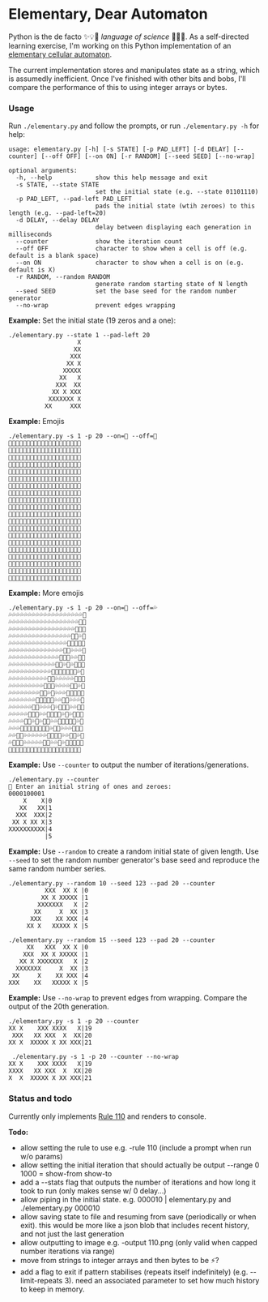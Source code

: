 # Elementary, Dear Automaton

Python is the de facto ✨💡🤖 _language of science_ 🔬🧪✨. As a self-directed learning exercise, I'm working on this Python implementation of an [elementary cellular automaton](https://en.wikipedia.org/wiki/Elementary_cellular_automaton).

The current implementation stores and manipulates state as a string, which is assumedly inefficient. Once I've finished with other bits and bobs, I'll compare the performance of this to using integer arrays or bytes.

### Usage

Run `./elementary.py` and follow the prompts, or run `./elementary.py -h` for help:
```
usage: elementary.py [-h] [-s STATE] [-p PAD_LEFT] [-d DELAY] [--counter] [--off OFF] [--on ON] [-r RANDOM] [--seed SEED] [--no-wrap]

optional arguments:
  -h, --help            show this help message and exit
  -s STATE, --state STATE
                        set the initial state (e.g. --state 01101110)
  -p PAD_LEFT, --pad-left PAD_LEFT
                        pads the initial state (wtih zeroes) to this length (e.g. --pad-left=20)
  -d DELAY, --delay DELAY
                        delay between displaying each generation in milliseconds
  --counter             show the iteration count
  --off OFF             character to show when a cell is off (e.g. default is a blank space)
  --on ON               character to show when a cell is on (e.g. default is X)
  -r RANDOM, --random RANDOM
                        generate random starting state of N length
  --seed SEED           set the base seed for the random number generator
  --no-wrap             prevent edges wrapping
```
**Example:** Set the initial state (19 zeros and a one):
```
./elementary.py --state 1 --pad-left 20
                   X
                  XX
                 XXX
                XX X
               XXXXX
              XX   X
             XXX  XX
            XX X XXX
           XXXXXXX X
          XX     XXX
```
**Example:** Emojis
```
./elementary.py -s 1 -p 20 --on=🌲 --off=🌳
🌳🌳🌳🌳🌳🌳🌳🌳🌳🌳🌳🌳🌳🌳🌳🌳🌳🌳🌳🌲
🌳🌳🌳🌳🌳🌳🌳🌳🌳🌳🌳🌳🌳🌳🌳🌳🌳🌳🌲🌲
🌳🌳🌳🌳🌳🌳🌳🌳🌳🌳🌳🌳🌳🌳🌳🌳🌳🌲🌲🌲
🌳🌳🌳🌳🌳🌳🌳🌳🌳🌳🌳🌳🌳🌳🌳🌳🌲🌲🌳🌲
🌳🌳🌳🌳🌳🌳🌳🌳🌳🌳🌳🌳🌳🌳🌳🌲🌲🌲🌲🌲
🌳🌳🌳🌳🌳🌳🌳🌳🌳🌳🌳🌳🌳🌳🌲🌲🌳🌳🌳🌲
🌳🌳🌳🌳🌳🌳🌳🌳🌳🌳🌳🌳🌳🌲🌲🌲🌳🌳🌲🌲
🌳🌳🌳🌳🌳🌳🌳🌳🌳🌳🌳🌳🌲🌲🌳🌲🌳🌲🌲🌲
🌳🌳🌳🌳🌳🌳🌳🌳🌳🌳🌳🌲🌲🌲🌲🌲🌲🌲🌳🌲
🌳🌳🌳🌳🌳🌳🌳🌳🌳🌳🌲🌲🌳🌳🌳🌳🌳🌲🌲🌲
🌳🌳🌳🌳🌳🌳🌳🌳🌳🌲🌲🌲🌳🌳🌳🌳🌲🌲🌳🌲
🌳🌳🌳🌳🌳🌳🌳🌳🌲🌲🌳🌲🌳🌳🌳🌲🌲🌲🌲🌲
🌳🌳🌳🌳🌳🌳🌳🌲🌲🌲🌲🌲🌳🌳🌲🌲🌳🌳🌳🌲
🌳🌳🌳🌳🌳🌳🌲🌲🌳🌳🌳🌲🌳🌲🌲🌲🌳🌳🌲🌲
🌳🌳🌳🌳🌳🌲🌲🌲🌳🌳🌲🌲🌲🌲🌳🌲🌳🌲🌲🌲
🌳🌳🌳🌳🌲🌲🌳🌲🌳🌲🌲🌳🌳🌲🌲🌲🌲🌲🌳🌲
🌳🌳🌳🌲🌲🌲🌲🌲🌲🌲🌲🌳🌲🌲🌳🌳🌳🌲🌲🌲
🌳🌳🌲🌲🌳🌳🌳🌳🌳🌳🌲🌲🌲🌲🌳🌳🌲🌲🌳🌲
🌳🌲🌲🌲🌳🌳🌳🌳🌳🌲🌲🌳🌳🌲🌳🌲🌲🌲🌲🌲
🌲🌲🌳🌲🌳🌳🌳🌳🌲🌲🌲🌳🌲🌲🌲🌲🌳🌳🌳🌲
```
**Example:** More emojis
```
./elementary.py -s 1 -p 20 --on=🐙 --off=💦
💦💦💦💦💦💦💦💦💦💦💦💦💦💦💦💦💦💦💦🐙
💦💦💦💦💦💦💦💦💦💦💦💦💦💦💦💦💦💦🐙🐙
💦💦💦💦💦💦💦💦💦💦💦💦💦💦💦💦💦🐙🐙🐙
💦💦💦💦💦💦💦💦💦💦💦💦💦💦💦💦🐙🐙💦🐙
💦💦💦💦💦💦💦💦💦💦💦💦💦💦💦🐙🐙🐙🐙🐙
💦💦💦💦💦💦💦💦💦💦💦💦💦💦🐙🐙💦💦💦🐙
💦💦💦💦💦💦💦💦💦💦💦💦💦🐙🐙🐙💦💦🐙🐙
💦💦💦💦💦💦💦💦💦💦💦💦🐙🐙💦🐙💦🐙🐙🐙
💦💦💦💦💦💦💦💦💦💦💦🐙🐙🐙🐙🐙🐙🐙💦🐙
💦💦💦💦💦💦💦💦💦💦🐙🐙💦💦💦💦💦🐙🐙🐙
💦💦💦💦💦💦💦💦💦🐙🐙🐙💦💦💦💦🐙🐙💦🐙
💦💦💦💦💦💦💦💦🐙🐙💦🐙💦💦💦🐙🐙🐙🐙🐙
💦💦💦💦💦💦💦🐙🐙🐙🐙🐙💦💦🐙🐙💦💦💦🐙
💦💦💦💦💦💦🐙🐙💦💦💦🐙💦🐙🐙🐙💦💦🐙🐙
💦💦💦💦💦🐙🐙🐙💦💦🐙🐙🐙🐙💦🐙💦🐙🐙🐙
💦💦💦💦🐙🐙💦🐙💦🐙🐙💦💦🐙🐙🐙🐙🐙💦🐙
💦💦💦🐙🐙🐙🐙🐙🐙🐙🐙💦🐙🐙💦💦💦🐙🐙🐙
💦💦🐙🐙💦💦💦💦💦💦🐙🐙🐙🐙💦💦🐙🐙💦🐙
💦🐙🐙🐙💦💦💦💦💦🐙🐙💦💦🐙💦🐙🐙🐙🐙🐙
🐙🐙💦🐙💦💦💦💦🐙🐙🐙💦🐙🐙🐙🐙💦💦💦🐙
```
**Example:** Use `--counter` to output the number of iterations/generations.
```
./elementary.py --counter 
🤖 Enter an initial string of ones and zeroes:
0000100001
    X    X|0
   XX   XX|1
  XXX  XXX|2
 XX X XX X|3
XXXXXXXXXX|4
          |5
```
**Example:** Use `--random` to create a random initial state of given length. Use `--seed` to set the random number generator's base seed and reproduce the same random number series.
```
./elementary.py --random 10 --seed 123 --pad 20 --counter
          XXX  XX X |0
         XX X XXXXX |1
        XXXXXXX   X |2
       XX     X  XX |3
      XXX    XX XXX |4
     XX X   XXXXX X |5

./elementary.py --random 15 --seed 123 --pad 20 --counter
     XX   XXX  XX X |0
    XXX  XX X XXXXX |1
   XX X XXXXXXX   X |2
  XXXXXXX     X  XX |3
 XX     X    XX XXX |4
XXX    XX   XXXXX X |5
```
**Example:** Use `--no-wrap` to prevent edges from wrapping. Compare the output of the 20th generation.
```
./elementary.py -s 1 -p 20 --counter
XX X    XXX XXXX   X|19
 XXX   XX XXX  X  XX|20
XX X  XXXXX X XX XXX|21

 ./elementary.py -s 1 -p 20 --counter --no-wrap
XX X    XXX XXXX   X|19
XXXX   XX XXX  X  XX|20
X  X  XXXXX X XX XXX|21
```

### Status and todo

Currently only implements [Rule 110](https://en.wikipedia.org/wiki/Rule_110) and renders to console.

**Todo:**
- allow setting the rule to use e.g. -rule 110 (include a prompt when run w/o params)
- allow setting the initial iteration that should actually be output
   --range 0 1000 = show-from show-to
- add a --stats flag that outputs the number of iterations and how long it took to run (only makes sense w/ 0 delay...)
- allow piping in the initial state. e.g. 000010 | elementary.py and ./elementary.py 000010 
- allow saving state to file and resuming from save (periodically or when exit). 
    this would be more like a json blob that includes recent history, and not just the last generation
- allow outputting to image e.g. -output 110.png (only valid when capped number iterations via range)
- move from strings to integer arrays and then bytes to be ⚡️?
- add a flag to exit if pattern stabilises (repeats itself indefinitely) (e.g. --limit-repeats 3). need an associated parameter to set how much history to keep in memory.
